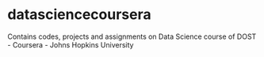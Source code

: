 # datasciencecoursera
Contains codes, projects and assignments on Data Science course of DOST - Coursera - Johns Hopkins University
